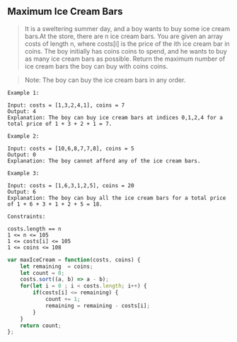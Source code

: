 ##  Maximum Ice Cream Bars
>It is a sweltering summer day, and a boy wants to buy some ice cream bars.At the store, there are n ice cream bars. You are given an array costs of length n, where costs[i] is the price of the ith ice cream bar in coins. The boy initially has coins coins to spend, and he wants to buy as many ice cream bars as possible. 
>Return the maximum number of ice cream bars the boy can buy with coins coins.

>Note: The boy can buy the ice cream bars in any order.

 
```
Example 1:

Input: costs = [1,3,2,4,1], coins = 7
Output: 4
Explanation: The boy can buy ice cream bars at indices 0,1,2,4 for a total price of 1 + 3 + 2 + 1 = 7.
```
```
Example 2:

Input: costs = [10,6,8,7,7,8], coins = 5
Output: 0
Explanation: The boy cannot afford any of the ice cream bars.
```
```
Example 3:

Input: costs = [1,6,3,1,2,5], coins = 20
Output: 6
Explanation: The boy can buy all the ice cream bars for a total price of 1 + 6 + 3 + 1 + 2 + 5 = 18.
```
```
Constraints:

costs.length == n
1 <= n <= 105
1 <= costs[i] <= 105
1 <= coins <= 108
```
```javascript
var maxIceCream = function(costs, coins) {
    let remaining  = coins;
    let count = 0;
    costs.sort((a, b) => a - b);
    for(let i = 0 ; i < costs.length; i++) {
        if(costs[i] <= remaining) {
            count += 1;
            remaining = remaining - costs[i];
        }
    }
    return count;
};
```
